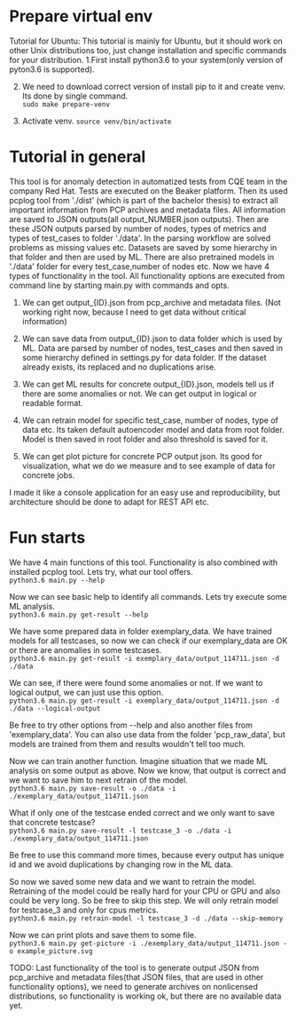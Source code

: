 # 

# Prepare virtual env

Tutorial for Ubuntu:
This tutorial is mainly for Ubuntu, but it should work on other Unix distributions too, just change 
installation and specific commands for your distribution.
1.First install python3.6 to your system(only version of pyton3.6 is supported).

2. We need to download correct version of install pip to it and create venv. Its done by 
   single command. \
`sudo make prepare-venv`
   
3. Activate venv.
`source venv/bin/activate`
   

# Tutorial in general
This tool is for anomaly detection in automatized tests from CQE team in the company Red Hat. 
Tests are executed on the Beaker platform. Then its used pcplog tool from './dist' (which is 
part of the bachelor thesis) to extract all important information from PCP archives and metadata files. All 
information are saved to JSON outputs(all output_NUMBER.json outputs). Then are these JSON 
outputs parsed by number of nodes, types of metrics and types of test_cases to folder './data'. In 
the parsing workflow are solved problems as missing values etc. Datasets are saved by some 
hierarchy in that folder and then are used by ML. There are also pretrained models in './data' 
folder for every test_case,number of nodes etc. Now we have 4 types of functionality in the tool.
All functionality options are executed from command line by starting main.py with commands and 
opts. 
1) We can get output_{ID}.json from pcp_archive and metadata files. (Not working right now, 
   because I need to get data without critical information)
   
2) We can save data from output_{ID}.json to data folder which is used by ML. Data are parsed by 
   number of nodes, test_cases and then saved in some hierarchy defined in settings.py for data 
   folder. If the dataset already exists, its replaced and no duplications arise.
   
3) We can get ML results for concrete output_{ID}.json, models tell us if there are some 
   anomalies or not. We can get output in logical or readable format. 
   
4) We can retrain model for specific test_case, number of nodes, type of data etc. Its taken default
   autoencoder model and data from root folder. Model is then saved in root folder and also 
   threshold is saved for it.
   
5) We can get plot picture for concrete PCP output json. Its good for visualization, what we do 
   we measure and to see example of data for concrete jobs.
   
I made it like a console application for an easy use and reproducibility, but architecture 
should be done to adapt for REST API etc.
# Fun starts
We have 4 main functions of this tool. Functionality is also combined with installed pcplog tool.
Lets try, what our tool offers. \
`python3.6 main.py --help`

Now we can see basic help to identify all commands. Lets try execute some ML analysis. \
`python3.6 main.py get-result --help`

We have some prepared data in folder exemplary_data. We have trained models for all testcases, 
so now we can check if our exemplary_data are OK or there are anomalies in some testcases. \
`python3.6 main.py get-result -i exemplary_data/output_114711.json -d ./data`

We can see, if there were found some anomalies or not. If we want to logical output, we can just 
use this option. \
`python3.6 main.py get-result -i exemplary_data/output_114711.json -d ./data --logical-output`

Be free to try other options from --help and also another files from 'exemplary_data'. You can 
also use data from the folder 'pcp_raw_data', but models are trained from them and results 
wouldn't tell too much.

Now we can train another function. Imagine situation that we made ML analysis on some output as 
above. Now we know, that output is correct and we want to save him to next retrain of the model. \
`python3.6 main.py save-result -o ./data -i ./exemplary_data/output_114711.json`

What if only one of the testcase ended correct and we only want to save that concrete testcase? \
`python3.6 main.py save-result -l testcase_3 -o ./data -i ./exemplary_data/output_114711.json`

Be free to use this command more times, because every output has unique id and we avoid 
duplications by changing row in the ML data.

So now we saved some new data and we want to retrain the model. Retraining of the model could be 
really hard for your CPU or GPU and also could be very long. So be free to skip this step.
We will only retrain model for testcase_3 and only for cpus metrics. \
`python3.6 main.py retrain-model -l testcase_3 -d ./data --skip-memory`

Now we can print plots and save them to some file. \
`python3.6 main.py get-picture -i ./exemplary_data/output_114711.json -o example_picture.svg`

TODO: Last functionality of the tool is to generate output JSON from pcp_archive and metadata 
files(that JSON files, that are used in other functionality options), we need to generate 
archives on nonlicensed 
distributions,
so 
functionality is 
working ok,
but there are no available data yet.